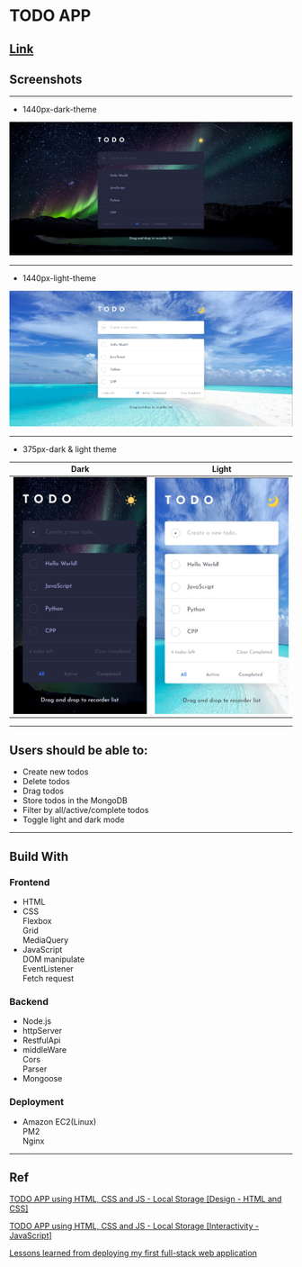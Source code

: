 # TODO APP

## [Link](http://ec2-3-0-100-98.ap-southeast-1.compute.amazonaws.com/)

## Screenshots

---

- 1440px-dark-theme

![At 1440px](frontend/public/images/1440px-dark.jpg)

---

- 1440px-light-theme

![At 1440px](frontend/public/images/1440px-light.jpg)

---

- 375px-dark & light theme

| Dark                                                                             | Light                                                                             |
| -------------------------------------------------------------------------------- | --------------------------------------------------------------------------------- |
| <img src="./frontend/public/images/375px-dark.jpg" width="240" title="At 375px"> | <img src="./frontend/public/images/375px-light.jpg" width="240" title="At 375px"> |

---

## Users should be able to:

- Create new todos
- Delete todos
- Drag todos
- Store todos in the MongoDB
- Filter by all/active/complete todos
- Toggle light and dark mode

---

## Build With

### Frontend

- HTML
- CSS  
  Flexbox  
  Grid  
  MediaQuery
- JavaScript  
  DOM manipulate  
  EventListener  
  Fetch request

### Backend

- Node.js
- httpServer
- RestfulApi
- middleWare  
  Cors  
  Parser
- Mongoose

### Deployment

- Amazon EC2(Linux)  
  PM2  
  Nginx

---

## Ref

[TODO APP using HTML, CSS and JS - Local Storage [Design - HTML and CSS]](https://dev.to/hariramjp777/todo-app-using-html-css-and-js-local-storage-design-html-and-css-1m0j)  

[TODO APP using HTML, CSS and JS - Local Storage [Interactivity - JavaScript]](https://dev.to/hariramjp777/todo-app-using-html-css-and-js-local-storage-interactivity-javascript-3f3a)

[Lessons learned from deploying my first full-stack web application](https://www.freecodecamp.org/news/lessons-learned-from-deploying-my-first-full-stack-web-application-34f94ec0a286/)
